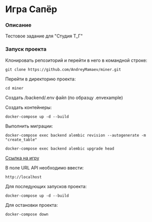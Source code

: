 # Игра Сапёр
### Описание
Тестовое задание для "Студия Т_Г"
### Запуск проекта
Клонировать репозиторий и перейти в него в командной строке:

```git clone https://github.com/AndreyMamaev/miner.git```

Перейти в директорию проекта:

```cd miner```

Создать /backend/.env файл (по образцу .envexample)

Создать контейнеры:

```docker-compose up -d --build```

Выполнить миграции:

```docker-compose exec backend alembic revision --autogenerate -m "create_table"```

```docker-compose exec backend alembic upgrade head```

[Ссылка на игру](https://minesweeper-test.studiotg.ru/)

В поле URL API необходимо ввести:

```http://localhost```

Для последующих запусков проекта:

```docker-compose up -d --build```

Для остановки проекта:

```docker-compose down```
